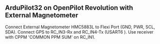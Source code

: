 ArduPilot32 on OpenPilot Revolution with External Magnetometer
-----------------------------------

Connect External Magnetometer HMC5883L to Flexi Port (GND, PWR, SCL, SDA). 
Connect GPS to RC_IN3-Rx and RC_IN4-Tx (USART6 ).
Use receiver with CPPM 'COMMON PPM SUM' on RC_IN1.
